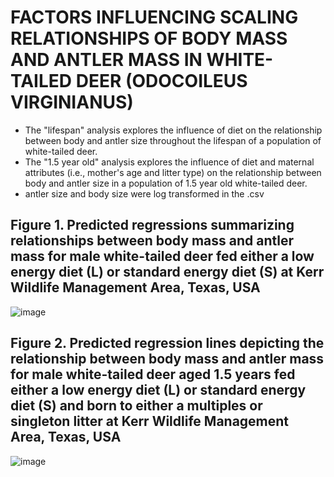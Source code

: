 # FACTORS INFLUENCING SCALING RELATIONSHIPS OF BODY MASS AND ANTLER MASS IN WHITE-TAILED DEER (ODOCOILEUS VIRGINIANUS)
* The "lifespan" analysis explores the influence of diet on the relationship between body and antler size throughout the lifespan of a population of white-tailed deer.
* The "1.5 year old" analysis explores the influence of diet and maternal attributes (i.e., mother's age and litter type) on the relationship between body and antler size in a population of 1.5 year old white-tailed deer.
* antler size and body size were log transformed in the .csv

## Figure 1. Predicted regressions summarizing relationships between body mass and antler mass for male white-tailed deer fed either a low energy diet (L) or standard energy diet (S) at Kerr Wildlife Management Area, Texas, USA
![image](https://user-images.githubusercontent.com/95881308/150654752-fd61734b-f805-4ac9-9022-4ad25e9c69da.png)

## Figure 2. Predicted regression lines depicting the relationship between body mass and antler mass for male white-tailed deer aged 1.5 years fed either a low energy diet (L) or standard energy diet (S) and born to either a multiples or singleton litter at Kerr Wildlife Management Area, Texas, USA
![image](https://user-images.githubusercontent.com/95881308/150654947-df38b97f-eae9-449f-9668-426da6bee2ed.png)

